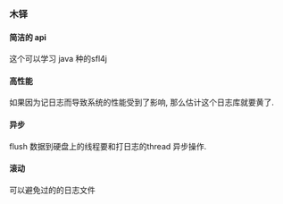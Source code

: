 ### 木铎
#### 简洁的 api
这个可以学习 java 种的sfl4j

#### 高性能
如果因为记日志而导致系统的性能受到了影响, 那么估计这个日志库就要黄了.

#### 异步
flush 数据到硬盘上的线程要和打日志的thread 异步操作.
#### 滚动
可以避免过的的日志文件
